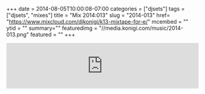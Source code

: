 +++
date = 2014-08-05T10:00:08-07:00
categories = ["djsets"]
tags = ["djsets", "mixes"]
title = "Mix 2014:013"
slug = "2014-013"
href= "https://www.mixcloud.com/djkonigi/k13-mixtape-for-e/"
mcembed = ""
ytid = ""
summary=""
featuredimg = "//media.konigi.com/music/2014-013.png"
featured = ""
+++

<div class="mix"><div class="embed" >
<iframe width="100%" height="120" src="https://www.mixcloud.com/widget/iframe/?hide_cover=1&dark=1&feed=%2Fdjkonigi%2Fk13-mixtape-for-e%2F" frameborder="0" ></iframe>
</div></div>
